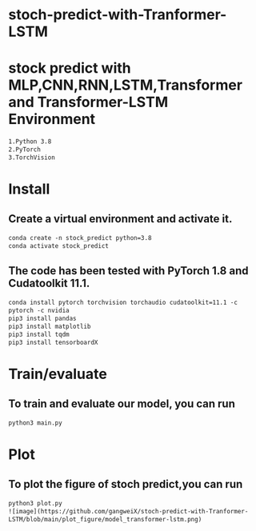 # stoch-predict-with-Tranformer-LSTM
stock predict with MLP,CNN,RNN,LSTM,Transformer and Transformer-LSTM  
Environment
============
    1.Python 3.8  
    2.PyTorch  
    3.TorchVision
Install  
============
Create a virtual environment and activate it.  
-------------
    conda create -n stock_predict python=3.8  
    conda activate stock_predict  
The code has been tested with PyTorch 1.8 and Cudatoolkit 11.1.  
----------------------
    conda install pytorch torchvision torchaudio cudatoolkit=11.1 -c pytorch -c nvidia  
    pip3 install pandas  
    pip3 install matplotlib  
    pip3 install tqdm  
    pip3 install tensorboardX  
Train/evaluate
=============
To train and evaluate our model, you can run  
---------------
    python3 main.py
Plot
======
To plot the figure of stoch predict,you can run  
------------
    python3 plot.py  
    ![image](https://github.com/gangweiX/stoch-predict-with-Tranformer-LSTM/blob/main/plot_figure/model_transformer-lstm.png)  
    
    
